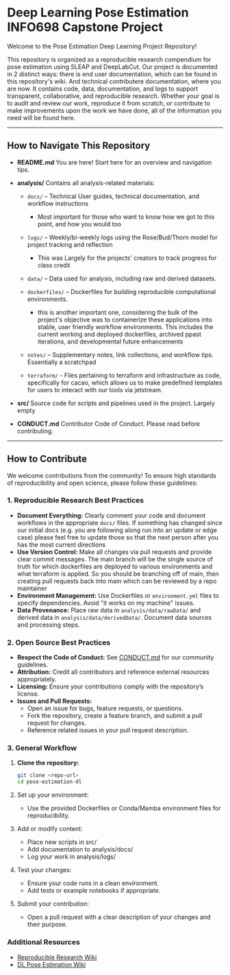 # Deep Learning Pose Estimation INFO698 Capstone Project

Welcome to the Pose Estimation Deep Learning Project Repository!

This repository is organized as a reproducible research compendium for pose estimation using SLEAP and DeepLabCut. Our project is documented in 2 distinct ways: there is end user documentation, which can be found in this repository's wiki. And technical contributere documentation, where you are now. It contains code, data, documentation, and logs to support transparent, collaborative, and reproducible research. Whether your goal is to audit and review our work, reproduce it from scratch, or contribute to make improvements upon the work we have done, all of the information you need will be found here.

---

## How to Navigate This Repository

- **README.md**
  You are here! Start here for an overview and navigation tips.

- **analysis/**
  Contains all analysis-related materials:
  - `docs/` – Technical User guides, technical documentation, and workflow instructions
    - Most important for those who want to know how we got to this point, and how you would too
  - `logs/` – Weekly/bi-weekly logs using the Rose/Bud/Thorn model for project tracking and reflection
    - This was Largely for the projects' creators to track progress for class credit
  - `data/` – Data used for analysis, including raw and derived datasets.

  - `dockerfiles/` – Dockerfiles for building reproducible computational environments.
    - this is another important one, considering the bulk of the project's objective was to containerize these applications into stable, user friendly workflow environments. This includes the current working and deployed dockerfiles, archived ppast iterations, and developmental future enhancements
  - `notes/` – Supplementary notes, link collections, and workflow tips. Essentially a scratchpad
  - `terraform/` - Files pertaining to terraform and infrastructure as code, specifically for cacao, which allows us to make predefined templates for users to interact with our tools via jetstream.

- **src/**
  Source code for scripts and pipelines used in the project. Largely empty

- **CONDUCT.md**
  Contributor Code of Conduct. Please read before contributing.

---

## How to Contribute

We welcome contributions from the community! To ensure high standards of reproducibility and open science, please follow these guidelines:

### 1. Reproducible Research Best Practices

- **Document Everything:**
  Clearly comment your code and document workflows in the appropriate `docs/` files. If something has changed since our initial docs (e.g. you are following along run into an update or edge case) please feel free to update those so that the next person after you has the most current directions
- **Use Version Control:**
  Make all changes via pull requests and provide clear commit messages. The main branch will be the single source of truth for which dockerfiles are deployed to various environments and what terraform is applied. So you should be branching off of main, then creating pull requests back into main which can be reviewed by a repo maintainer
- **Environment Management:**
  Use Dockerfiles or `environment.yml` files to specify dependencies. Avoid "it works on my machine" issues.
- **Data Provenance:**
  Place raw data in `analysis/data/rawData/` and derived data in `analysis/data/derivedData/`. Document data sources and processing steps.

### 2. Open Source Best Practices

- **Respect the Code of Conduct:**
  See [CONDUCT.md](../CONDUCT.md) for our community guidelines.
- **Attribution:**
  Credit all contributors and reference external resources appropriately.
- **Licensing:**
  Ensure your contributions comply with the repository’s license.
- **Issues and Pull Requests:**
  - Open an issue for bugs, feature requests, or questions.
  - Fork the repository, create a feature branch, and submit a pull request for changes.
  - Reference related issues in your pull request description.

### 3. General Workflow

1. **Clone the repository:**
   ```bash
   git clone <repo-url>
   cd pose-estimation-dl
   ```

2. Set up your environment:

    - Use the provided Dockerfiles or Conda/Mamba environment files for reproducibility.

3. Add or modify content:

    - Place new scripts in src/
    - Add documentation to analysis/docs/
    - Log your work in analysis/logs/

4. Test your changes:

    - Ensure your code runs in a clean environment.
    - Add tests or example notebooks if appropriate.

5. Submit your contribution:

    - Open a pull request with a clear description of your changes and their purpose.

### Additional Resources
- [Reproducible Research Wiki](https://github.com/ua-datalab/Reproducible-Research/wiki)
- [DL Pose Estimation Wiki](https://github.com/ua-datalab/DL-pose-estimation/wiki)
